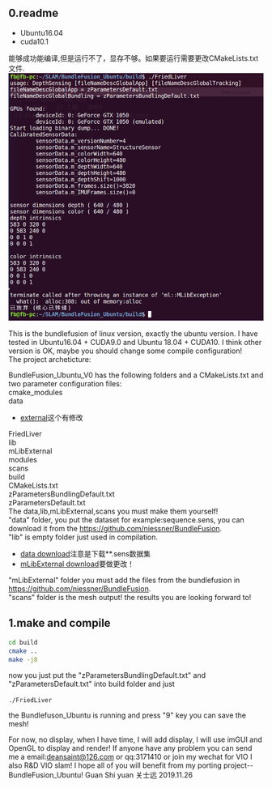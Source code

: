 ##  0.readme
- Ubuntu16.04
- cuda10.1

能够成功能编译,但是运行不了，显存不够。如果要运行需要更改CMakeLists.txt文件.  
![Alt](./doc/test.png)


This is the bundlefusion of linux version, exactly the ubuntu version. I have tested in Ubuntu16.04 + CUDA9.0 and Ubuntu 18.04 + CUDA10. I think other version is OK, maybe you should change some compile configuration!  
The project archeticture:  

BundleFusion_Ubuntu_V0 has the following folders and a CMakeLists.txt and two parameter configuration files:  
cmake_modules  
data  

- [external](https://github.com/niessner/mLib/tree/ac6b9e9d1da1df00a2293da64a9f146c123fa2ca)这个有修改  

FriedLiver  
lib  
mLibExternal  
modules  
scans  
build  
CMakeLists.txt  
zParametersBundlingDefault.txt  
zParametersDefault.txt  
The data,lib,mLibExternal,scans you must make them yourself!  
"data" folder, you put the dataset for example:sequence.sens, you can download it from the https://github.com/niessner/BundleFusion.  
"lib" is empty folder just used in compilation.  
- [data download](http://graphics.stanford.edu/projects/bundlefusion/)注意是下载**.sens数据集  
- [mLibExternal download](http://kaldir.vc.in.tum.de/mLib/mLibExternal.zip)要做更改！  

 "mLibExternal" folder you must add the files from the bundlefusion in https://github.com/niessner/BundleFusion.  
"scans" folder is the mesh output! the results you are looking forward to!  
##  1.make and compile  
```bash
cd build  
cmake ..  
make -j8  
```
now you just put the "zParametersBundlingDefault.txt" and "zParametersDefault.txt"  into build folder and just  
 
`./FriedLiver`  

the Bundlefuson_Ubuntu is running and press "9" key you can save the mesh!  

For now, no display, when I have time, I will add display, I will use imGUI and OpenGL to display and render!
If anyone have any problem you can send me a email:deansaint@126.com or qq:3171410 or join my wechat for VIO
I also R&D VIO slam!
I hope all of you will benefit from my porting project--BundleFusion_Ubuntu!
Guan Shi yuan
关士远
2019.11.26
